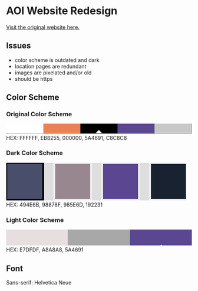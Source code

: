 # AOI Website Redesign
[Visit the original website here.](http://ao-inc.com/)

## Issues

- color scheme is outdated and dark
- location pages are redundant
- images are pixelated and/or old
- should be https

## Color Scheme

### Original Color Scheme
![](https://github.com/carisatinie/aoi-website/blob/master/og_color_scheme.PNG)
HEX: FFFFFF, EB8255, 000000, 5A4691, C8C8C8

### Dark Color Scheme
![](https://github.com/carisatinie/aoi-website/blob/master/color_4.PNG)
HEX: 494E6B, 98878F, 985E6D, 192231

### Light Color Scheme
![](https://github.com/carisatinie/aoi-website/blob/master/color_3.PNG)
HEX: E7DFDF, A8A8A8, 5A4691

## Font

Sans-serif: Helvetica Neue

